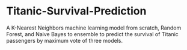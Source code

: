 # Titanic-Survival-Prediction
A K-Nearest Neighbors machine learning model from scratch, Random Forest, and Naive Bayes to ensemble  to predict the survival of Titanic passengers by maximum vote of three models.
